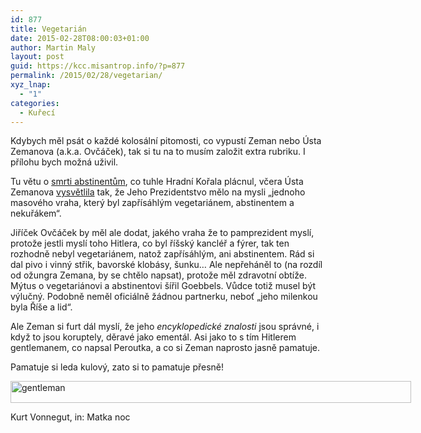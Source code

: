 ```yaml
---
id: 877
title: Vegetarián
date: 2015-02-28T08:00:03+01:00
author: Martin Maly
layout: post
guid: https://kcc.misantrop.info/?p=877
permalink: /2015/02/28/vegetarian/
xyz_lnap:
  - "1"
categories:
  - Kuřecí
---
```

Kdybych měl psát o každé kolosální pitomosti, co vypustí Zeman nebo Ústa Zemanova (a.k.a. Ovčáček), tak si tu na to musím založit extra rubriku. I přílohu bych možná uživil.

Tu větu o [smrti abstinentům](https://kcc.misantrop.info/2015/02/25/facepalm/ "Facepalm"), co tuhle Hradní Kořala plácnul, včera Ústa Zemanova [vysvětlila](https://zpravy.idnes.cz/slovy-smrt-abstinentum-a-vegetarianum-zeman-miril-na-hitlera-pt8-/domaci.aspx?c=A150227_114556_domaci_kop) tak, že Jeho Prezidentstvo mělo na mysli &#8222;jednoho masového vraha, který byl zapřísáhlým vegetariánem, abstinentem a nekuřákem&#8220;.

Jiříček Ovčáček by měl ale dodat, jakého vraha že to pamprezident myslí, protože jestli myslí toho Hitlera, co byl říšský kancléř a fýrer, tak ten rozhodně nebyl vegetariánem, natož zapřísáhlým, ani abstinentem. Rád si dal pivo i vinný střik, bavorské klobásy, šunku&#8230; Ale nepřeháněl to (na rozdíl od ožungra Zemana, by se chtělo napsat), protože měl zdravotní obtíže. Mýtus o vegetariánovi a abstinentovi šířil Goebbels. Vůdce totiž musel být výlučný. Podobně neměl oficiálně žádnou partnerku, neboť &#8222;jeho milenkou byla Říše a lid&#8220;.

Ale Zeman si furt dál myslí, že jeho _encyklopedické znalosti_ jsou správné, i když to jsou koruptely, děravé jako ementál. Asi jako to s tím Hitlerem gentlemanem, co napsal Peroutka, a co si Zeman naprosto jasně pamatuje.

Pamatuje si leda kulový, zato si to pamatuje přesně!

<div id="attachment_878" style="width: 651px" class="wp-caption aligncenter">
  <a href="https://kcc.misantrop.info/wp-content/uploads/sites/8/2015/02/gentleman.jpg"><img aria-describedby="caption-attachment-878" loading="lazy" class="wp-image-878 size-full" src="https://kcc.misantrop.info/wp-content/uploads/sites/8/2015/02/gentleman.jpg" alt="gentleman" width="641" height="35" srcset="https://kcc.misantrop.info/wp-content/uploads/sites/8/2015/02/gentleman.jpg 641w, https://kcc.misantrop.info/wp-content/uploads/sites/8/2015/02/gentleman-300x16.jpg 300w, https://kcc.misantrop.info/wp-content/uploads/sites/8/2015/02/gentleman-624x34.jpg 624w" sizes="(max-width: 641px) 100vw, 641px" /></a>
  
  <p id="caption-attachment-878" class="wp-caption-text">
    Kurt Vonnegut, in: Matka noc
  </p>
</div>

&nbsp;